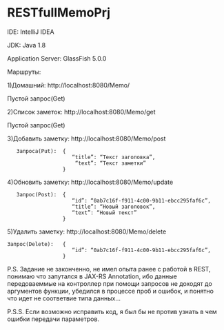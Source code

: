 # RESTfullMemoPrj

IDE: IntelliJ IDEA

JDK: Java 1.8

Application Server: GlassFish 5.0.0

Маршруты:

 1)Домашний:          http://localhost:8080/Memo/
 
   Пустой запрос(Get)
 
 2)Список заметок:    http://localhost:8080/Memo/get
 
   Пустой запрос(Get)
 
 3)Добавить заметку:  http://localhost:8080/Memo/post
 
       Запроса(Put):  {
                         “title”: “Текст заголовка”,
                          “text”: “Текст заметки”
                      }
 
 4)Обновить заметку:  http://localhost:8080/Memo/update
 
       Запрос(Post):  {
                         “id”: “0ab7c16f-f911-4c00-9b11-ebcc295faf6c”,
                         “title”: “Новый заголовок”,
                         “text”: “Новый текст”
                      }
 
 5)Удалить заметку:   http://localhost:8080/Memo/delete
 
    Запрос(Delete):   {
                         “id”: “0ab7c16f-f911-4c00-9b11-ebcc295faf6c”,
                      }
 
P.S.
Задание не законченно, не имел опыта ранее с работой в REST,
понимаю что запутался в JAX-RS Annotation,
ибо данные передоваеммые на контроллер при помощи запросов не доходят до аргументов функции,
убедился в процессе проб и ошибок, и понятно что идет не соответвие типа данных...

P.S.S.
Если возможно исправить код, я был бы не против узнать в чем ошибки передачи параметров.
